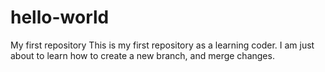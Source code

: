 # hello-world
My first repository
This is my first repository as a learning coder. I am just about to learn how to create a new branch, and merge changes. 
